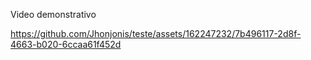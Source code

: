 Video demonstrativo

https://github.com/Jhonjonis/teste/assets/162247232/7b496117-2d8f-4663-b020-6ccaa61f452d



